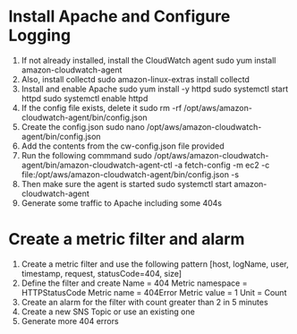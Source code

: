 # Install Apache and Configure Logging
1. If not already installed, install the CloudWatch agent
sudo yum install amazon-cloudwatch-agent
2. Also, install collectd
sudo amazon-linux-extras install collectd
3. Install and enable Apache
sudo yum install -y httpd
sudo systemctl start httpd
sudo systemctl enable httpd
4. If the config file exists, delete it
sudo rm -rf /opt/aws/amazon-cloudwatch-agent/bin/config.json
5. Create the config.json
sudo nano /opt/aws/amazon-cloudwatch-agent/bin/config.json
6. Add the contents from the cw-config.json file provided
7. Run the following commmand
sudo /opt/aws/amazon-cloudwatch-agent/bin/amazon-cloudwatch-agent-ctl -a fetch-config -m ec2 -c file:/opt/aws/amazon-cloudwatch-agent/bin/config.json -s
8. Then make sure the agent is started
sudo systemctl start amazon-cloudwatch-agent
9. Generate some traffic to Apache including some 404s

# Create a metric filter and alarm
1. Create a metric filter and use the following pattern
[host, logName, user, timestamp, request, statusCode=404, size]
2. Define the filter and create
Name = 404
Metric namespace = HTTPStatusCode
Metric name = 404Error
Metric value = 1
Unit = Count
3. Create an alarm for the filter with count greater than 2 in 5 minutes
4. Create a new SNS Topic or use an existing one
5. Generate more 404 errors
